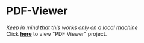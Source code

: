 # PDF-Viewer
*Keep in mind that this works only on a local machine*<br>
Click <b>[here](https://felekswebs.github.io/PDF-Viewer/)</b> to view "PDF Viewer" project.
